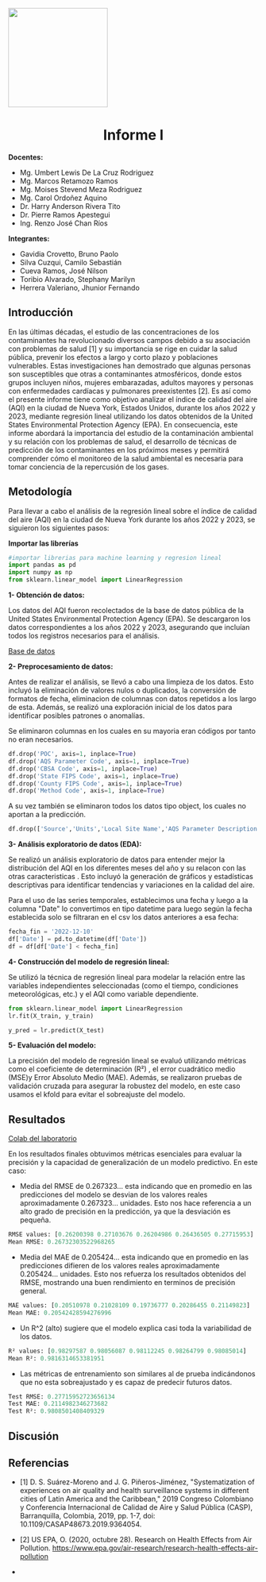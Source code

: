 <p align="left">
  <img src="https://seeklogo.com/images/U/u-cayetano-heredia-logo-CA435ADF8C-seeklogo.com.png" width="200">
  <h1 align="center">Informe I</h1>
</p>
 
<strong>Docentes:</strong>
- Mg. Umbert Lewis De La Cruz Rodriguez 
- Mg. Marcos Retamozo Ramos
- Mg. Moises Stevend Meza Rodriguez
- Mg. Carol Ordoñez Aquino
- Dr. Harry Anderson Rivera Tito  
- Dr. Pierre Ramos Apestegui 
- Ing. Renzo José Chan Ríos

<strong>Integrantes:</strong>
- Gavidia Crovetto, Bruno Paolo
- Silva Cuzqui, Camilo Sebastián
- Cueva Ramos, José Nilson
- Toribio Alvarado, Stephany Marilyn
- Herrera Valeriano, Jhunior Fernando 

## Introducción

En las últimas décadas, el estudio de las concentraciones de los contaminantes ha revolucionado diversos campos debido a su asociación con problemas de salud [1] y su importancia se rige en cuidar la salud pública, prevenir los efectos a largo y corto plazo y poblaciones vulnerables. Estas investigaciones han demostrado que algunas personas son susceptibles que otras a contaminantes atmosféricos, donde estos grupos incluyen niños, mujeres embarazadas, adultos mayores y personas con enfermedades cardíacas y pulmonares preexistentes [2]. Es así como el presente informe tiene como objetivo analizar el índice de calidad del aire (AQI) en la ciudad de Nueva York, Estados Unidos, durante los años 2022 y 2023, mediante regresión lineal utilizando los datos obtenidos de la United States Environmental Protection Agency (EPA). En consecuencia, este informe abordará la importancia del estudio de la contaminación ambiental y su relación con los problemas de salud, el desarrollo de técnicas de predicción de los contaminantes en los próximos meses y permitirá comprender cómo el monitoreo de la salud ambiental es necesaria para tomar conciencia de la repercusión de los gases.
 
## Metodología

Para llevar a cabo el análisis de la regresión lineal sobre el índice de calidad del aire (AQI) en la ciudad de Nueva York durante los años 2022 y 2023, se siguieron los siguientes pasos:

**Importar las librerías**

```python
#importar librerias para machine learning y regresion lineal
import pandas as pd
import numpy as np
from sklearn.linear_model import LinearRegression
```

**1- Obtención de datos:**

Los datos del AQI fueron recolectados de la base de datos pública de la United States Environmental Protection Agency (EPA). Se descargaron los datos correspondientes a los años 2022 y 2023, asegurando que incluían todos los registros necesarios para el análisis.

[Base de datos](https://github.com/stephany-toribio/IdentificadorDeMicroplasticos/tree/main/Laboratorios/Lab1/Base_de_Datos)


**2- Preprocesamiento de datos:**

Antes de realizar el análisis, se llevó a cabo una limpieza de los datos. Esto incluyó la eliminación de valores nulos o duplicados, la conversión de formatos de fecha, eliminacion de columnas con datos repetidos a los largo de esta. Además, se realizó una exploración inicial de los datos para identificar posibles patrones o anomalías.

Se eliminaron columnas en los cuales en su mayoria eran códigos por tanto no eran necesarios.
```python
df.drop('POC', axis=1, inplace=True)
df.drop('AQS Parameter Code', axis=1, inplace=True)
df.drop('CBSA Code', axis=1, inplace=True)
df.drop('State FIPS Code', axis=1, inplace=True)
df.drop('County FIPS Code', axis=1, inplace=True)
df.drop('Method Code', axis=1, inplace=True)
```

A su vez también se eliminaron todos los datos tipo object, los cuales no aportan a la predicción.
```python
df.drop(['Source','Units','Local Site Name','AQS Parameter Description','CBSA Name','State','County'], axis=1, inplace=True)
```


**3- Análisis exploratorio de datos (EDA):**

Se realizó un análisis exploratorio de datos para entender mejor la distribución del AQI en los diferentes meses del año  y su relacon con las otras caracteristicas . Esto incluyó la generación de gráficos y estadísticas descriptivas para identificar tendencias y variaciones en la calidad del aire.

Para el uso de las series temporales, establecimos una fecha y luego a la columna "Date" lo convertimos en tipo datetime para luego según la fecha establecida solo se filtraran en el csv los datos anteriores a esa fecha:

```python
fecha_fin = '2022-12-10'
df['Date'] = pd.to_datetime(df['Date'])
df = df[df['Date'] < fecha_fin]
```

**4- Construcción del modelo de regresión lineal:**

Se utilizó la técnica de regresión lineal para modelar la relación entre las variables independientes seleccionadas (como el tiempo, condiciones meteorológicas, etc.) y el AQI como variable dependiente.

```python
from sklearn.linear_model import LinearRegression
lr.fit(X_train, y_train)

y_pred = lr.predict(X_test)
```

**5- Evaluación del modelo:**

La precisión del modelo de regresión lineal se evaluó utilizando métricas como el coeficiente de determinación (R²) , el error cuadrático medio (MSE)y Error Absoluto Medio (MAE). Además, se realizaron pruebas de validación cruzada para asegurar la robustez del modelo, en este caso usamos el kfold para evitar el sobreajuste del modelo.

## Resultados
[Colab del laboratorio](https://colab.research.google.com/drive/1NUe_PaJCw6_VrwuNAMcw2oVl9_nWhxDZ?usp=sharing)

<p>En los resultados finales obtuvimos métricas esenciales para evaluar la precisión y la capacidad de generalización de un modelo predictivo. En este caso: </p>

- Media del RMSE de 0.267323... esta indicando que en promedio en las predicciones del modelo se desvian de los valores reales aproximadamente 0.267323... unidades. Esto nos hace referencia a un alto grado de precisión en la predicción, ya que la desviación es pequeña.
```python
RMSE values: [0.26200398 0.27103676 0.26204986 0.26436505 0.27715953]
Mean RMSE: 0.26732303522968265
```


- Media del MAE de 0.205424... esta indicando que en promedio en las predicciones difieren de los valores reales aproximadamente 0.205424... unidades. Esto nos refuerza los resultados obtenidos del RMSE, mostrando una buen rendimiento en terminos de precisión general.
```python
MAE values: [0.20510978 0.21028109 0.19736777 0.20286455 0.21149823]
Mean MAE: 0.20542428594276996

```
- Un R^2 (alto) sugiere que el modelo explica casi toda la variabilidad de los datos.

```python
R² values: [0.98297587 0.98056087 0.98112245 0.98264799 0.98085014]
Mean R²: 0.9816314653381951
```
- Las métricas de entrenamiento son similares al de prueba indicándonos que no esta sobreajustado y es capaz de predecir futuros datos.
```python
Test RMSE: 0.27715952723656134
Test MAE: 0.2114982346273682
Test R²: 0.9808501408409329
```


## Discusión


## Referencias
- [1] D. S. Suárez-Moreno and J. G. Piñeros-Jiménez, "Systematization of experiences on air quality and health surveillance systems in different cities of Latin America and the Caribbean," 2019 Congreso Colombiano y Conferencia Internacional de Calidad de Aire y Salud Pública (CASP), Barranquilla, Colombia, 2019, pp. 1-7, doi: 10.1109/CASAP48673.2019.9364054.
  
- [2] US EPA, O. (2020, octubre 28). Research on Health Effects from Air Pollution. https://www.epa.gov/air-research/research-health-effects-air-pollution

- 

